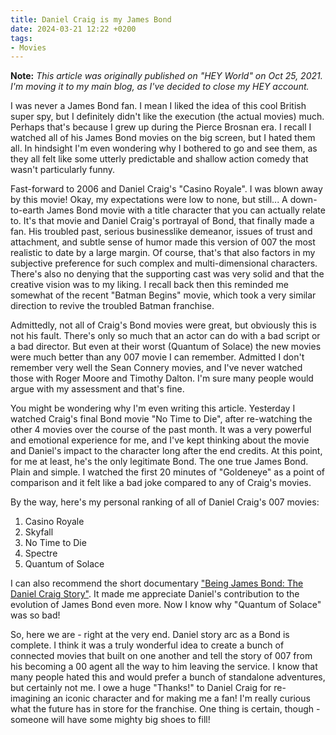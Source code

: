 ```yaml
---
title: Daniel Craig is my James Bond
date: 2024-03-21 12:22 +0200
tags:
- Movies
---
```


**Note:** _This article was originally published on "HEY World" on Oct 25, 2021.
I'm moving it to my main blog, as I've decided to close my HEY account._

I was never a James Bond fan. I mean I liked the idea of this cool British super spy, but I definitely didn't like the execution (the actual movies) much. Perhaps that's because I grew up during the Pierce Brosnan era. I recall I watched all of his James Bond movies on the big screen, but I hated them all. In hindsight I'm even wondering why I bothered to go and see them, as they all felt like some utterly predictable and shallow action comedy that wasn't particularly funny.

Fast-forward to 2006 and Daniel Craig's "Casino Royale". I was blown away by this movie! Okay, my expectations were low to none, but still... A down-to-earth James Bond movie with a title character that you can actually relate to. It's that movie and Daniel Craig's portrayal of Bond, that finally made a fan. His troubled past, serious businesslike demeanor, issues of trust and attachment, and subtle sense of humor made this version of 007 the most realistic to date by a large margin. Of course, that's that also factors in my subjective preference for such complex and multi-dimensional characters. There's also no denying that the supporting cast was very solid and that the creative vision was to my liking. I recall back then this reminded me somewhat of the recent "Batman Begins" movie, which took a very similar direction to revive the troubled Batman franchise.

Admittedly, not all of Craig's Bond movies were great, but obviously this is not his fault. There's only so much that an actor can do with a bad script or a bad director. But even at their worst (Quantum of Solace) the new movies were much better than any 007 movie I can remember. Admitted I don't remember very well the Sean Connery movies, and I've never watched those with Roger Moore and Timothy Dalton. I'm sure many people would argue with my assessment and that's fine.

You might be wondering why I'm even writing this article. Yesterday I watched Craig's final Bond movie "No Time to Die", after re-watching the other 4 movies over the course of the past month. It was a very powerful and emotional experience for me, and I've kept thinking about the movie and Daniel's impact to the character long after the end credits. At this point, for me at least, he's the only legitimate Bond. The one true James Bond. Plain and simple. I watched the first 20 minutes of "Goldeneye" as a point of comparison and it felt like a bad joke compared to any of Craig's movies.

By the way, here's my personal ranking of all of Daniel Craig's 007 movies:

1. Casino Royale
2. Skyfall
3. No Time to Die
4. Spectre
5. Quantum of Solace

I can also recommend the short documentary ["Being James Bond: The Daniel Craig Story"](https://www.imdb.com/title/tt15346636/). It made me appreciate Daniel's contribution to the evolution of James Bond even more. Now I know why "Quantum of Solace" was so bad!

So, here we are - right at the very end. Daniel story arc as a Bond is complete. I think it was a truly wonderful idea to create a bunch of connected movies that built on one another and tell the story of 007 from his becoming a 00 agent all the way to him leaving the service. I know that many people hated this and would prefer a bunch of standalone adventures, but certainly not me. I owe a huge "Thanks!" to Daniel Craig for re-imagining an iconic character and for making me a fan! I'm really curious what the future has in store for the franchise. One thing is certain, though -  someone will have some mighty big shoes to fill!

